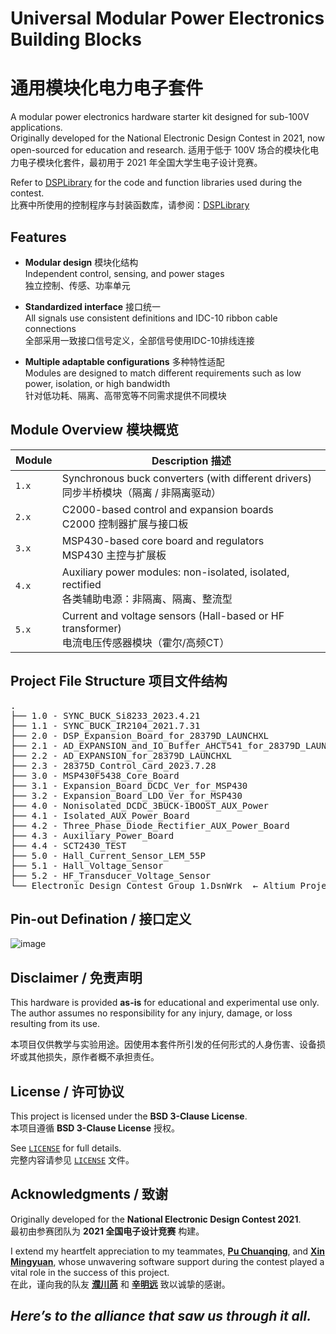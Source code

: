 # Universal Modular Power Electronics Building Blocks  
# 通用模块化电力电子套件

A modular power electronics hardware starter kit designed for sub-100V applications.  
Originally developed for the National Electronic Design Contest in 2021, now open-sourced for education and research.
适用于低于 100V 场合的模块化电力电子模块化套件，最初用于 2021 年全国大学生电子设计竞赛。

Refer to [DSPLibrary](https://github.com/BigdogManLuo/DSPLibrary) for the code and function libraries used during the contest.  
比赛中所使用的控制程序与封装函数库，请参阅：[DSPLibrary](https://github.com/BigdogManLuo/DSPLibrary)



## Features  
- **Modular design** 模块化结构  
  Independent control, sensing, and power stages  
  独立控制、传感、功率单元  

- **Standardized interface** 接口统一  
  All signals use consistent definitions and IDC-10 ribbon cable connections  
  全部采用一致接口信号定义，全部信号使用IDC-10排线连接  

- **Multiple adaptable configurations** 多种特性适配  
  Modules are designed to match different requirements such as low power, isolation, or high bandwidth  
  针对低功耗、隔离、高带宽等不同需求提供不同模块  



## Module Overview 模块概览

| Module | Description 描述 |
|--------|------------------|
| `1.x`  | Synchronous buck converters (with different drivers) <br> 同步半桥模块（隔离 / 非隔离驱动） |
| `2.x`  | C2000-based control and expansion boards <br> C2000 控制器扩展与接口板 |
| `3.x`  | MSP430-based core board and regulators <br> MSP430 主控与扩展板 |
| `4.x`  | Auxiliary power modules: non-isolated, isolated, rectified <br> 各类辅助电源：非隔离、隔离、整流型 |
| `5.x`  | Current and voltage sensors (Hall-based or HF transformer) <br> 电流电压传感器模块（霍尔/高频CT） |
## Project File Structure 项目文件结构
<pre>
.
├── 1.0 - SYNC_BUCK_Si8233_2023.4.21
├── 1.1 - SYNC_BUCK_IR2104_2021.7.31
├── 2.0 - DSP_Expansion_Board_for_28379D_LAUNCHXL
├── 2.1 - AD_EXPANSION_and_IO_Buffer_AHCT541_for_28379D_LAUNCHXL
├── 2.2 - AD_EXPANSION_for_28379D_LAUNCHXL
├── 2.3 - 28375D_Control_Card_2023.7.28
├── 3.0 - MSP430F5438_Core_Board
├── 3.1 - Expansion_Board_DCDC_Ver_for_MSP430
├── 3.2 - Expansion_Board_LDO_Ver_for_MSP430
├── 4.0 - Nonisolated_DCDC_3BUCK-1BOOST_AUX_Power
├── 4.1 - Isolated_AUX_Power_Board
├── 4.2 - Three_Phase_Diode_Rectifier_AUX_Power_Board
├── 4.3 - Auxiliary_Power_Board
├── 4.4 - SCT2430_TEST
├── 5.0 - Hall_Current_Sensor_LEM_55P
├── 5.1 - Hall_Voltage_Sensor
├── 5.2 - HF_Transducer_Voltage_Sensor
└── Electronic Design Contest Group 1.DsnWrk  ← Altium Project Workspace
</pre>


## Pin-out Defination / 接口定义
![image](https://github.com/user-attachments/assets/fcaa4d5d-cc29-4079-bfd1-a378104c0f87)



## Disclaimer / 免责声明

This hardware is provided **as-is** for educational and experimental use only. The author assumes no responsibility for any injury, damage, or loss resulting from its use.

本项目仅供教学与实验用途。因使用本套件所引发的任何形式的人身伤害、设备损坏或其他损失，原作者概不承担责任。



## License / 许可协议

This project is licensed under the **BSD 3-Clause License**.  
本项目遵循 **BSD 3-Clause License** 授权。

See [`LICENSE`](./LICENSE) for full details.  
完整内容请参见 [`LICENSE`](./LICENSE) 文件。



## Acknowledgments / 致谢

Originally developed for the **National Electronic Design Contest 2021**.  
最初由参赛团队为 **2021 全国电子设计竞赛** 构建。

I extend my heartfelt appreciation to my teammates, [**Pu Chuanqing**](https://github.com/BigdogManLuo), 
and [**Xin Mingyuan**](https://github.com/Chen-JIANG-HHH), whose unwavering software support during the contest played a vital role in the success of this project.  
在此，谨向我的队友 [**濮川苘**](https://github.com/BigdogManLuo) 和 [**辛明远**](https://github.com/Chen-JIANG-HHH) 致以诚挚的感谢。

## ***Here’s to the alliance that saw us through it all.***
